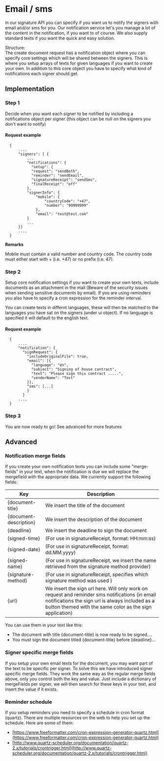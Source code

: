# Email / sms

in our signature API you can specify if you want us to notify the signers with email and/or sms for you. Our notification service let's you manage a lot of the content in the notification, if you want to of course. We also supply standard texts if you want the quick and easy solution.

Structure:  
The create document request has a notification object where you can specify core settings which will be shared between the signers. This is where you setup arrays of texts for given languages if you want to create your own. In addition to this core object you have to specify what kind of notifications each signer should get.

## Implementation

### Step 1

Decide when you want each signer to be notified by including a notifications object per signer \(this object can be null on the signers you don't want to notify\)

#### Request example

```text
  {
      ....
      "signers": [ { 
          ...
          "notifications": {
            "setup": { 
            "request": "sendBoth",
            "reminder": "sendEmail",
            "signatureReceipt": "sendSms",
            "finalReceipt": "off"
          },
          "signerInfo": {
              "mobile": {
                  "countryCode": "+47",
                  "number": "99999999"
              },
              "email": "test@test.com"
          }
          ...
      }]
      ....
  }
```

**Remarks**

Mobile must contain a valid number and country code. The country code must either start with + \(i.e. +47\) or no prefix \(i.e. 47\).

### Step 2

Setup core notification settings if you want to create your own texts, include documents as an attachment in the mail \(Beware of the security issues when sending sensitive documents by email\). If you are using reminders you also have to specify a cron expression for the reminder interval.

You can create texts in differnt languages, these will then be matched to the languages you have sat on the signers \(under ui object\). If no language is specified it will default to the english text.

#### Request example

```text
  {
      ....
      "notification": {
        "signRequest": {
          "includeOriginalFile": true,
          "email": [{
            "language": "en",
            "subject": "Signing of house contract",
            "text": "Please sign this contract .....",
            "senderName": "Test"
          }],
          "sms": [...]
          }
        }
      ....
  }
```

### Step 3

You are now ready to go! See advanced for more features

## Advanced

### Notification merge fields

If you create your own notification texts you can include some "merge-fields" in your text, when the notification is due we will replace the mergefield with the appropriate data. We currently support the following fields:

| Key | Description |
| --- | --- |
| {document-title} | We insert the title of the document |
| {document-description} | We insert the description of the document |
| {deadline} | We insert the deadline to sign the document |
| {signed-time} | \(For use in signatureReceipt, format: HH:mm:ss\) |
| {signed-date} | \(For use in signatureReceipt, format: dd.MM.yyyy\) |
| {signed-name} | \(For use in signatureReceipt, we insert the name retrieved from the signature method provider\) |
| {signature-method} | \(For use in signatureReceipt, specifies which signature method was used \) |
| {url} | We insert the sign url here. Will only work on request and reminder sms notifications \(in email notifications the sign url is always included as a button themed with the same color as the sign application\) |

You can use them in your text like this:

* The document with title {document-title} is now ready to be signed.... 
* You must sign the document titled {document-title} before {deadline}...

### Signer specific merge fields

If you setup your own email texts for the document, you may want part of the text to be specific per signer. To solve this we have introduced signer specific merge fields. They work the same way as the regular merge fields above, only you control both the key and value. Just include a dictionary of mergeFields per signer, we will then search for these keys in your text, and insert the value if it exists.

### Reminder schedule

If you setup reminders you need to specify a schedule in cron format \(quartz\). There are multiple resources on the web to help you set up the schedule. Here are some of them:

* [https://www.freeformatter.com/cron-expression-generator-quartz.html](https://www.freeformatter.com/cron-expression-generator-quartz.html)
* [http://www.quartz-scheduler.org/documentation/quartz-2.x/tutorials/crontrigger.html](http://www.quartz-scheduler.org/documentation/quartz-2.x/tutorials/crontrigger.html)

